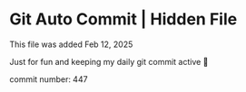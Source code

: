 # Git Auto Commit | Hidden File

This file was added Feb 12, 2025

Just for fun and keeping my daily git commit active 🤪

commit number: 447
